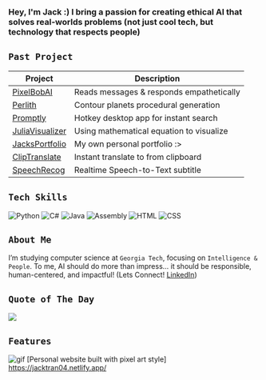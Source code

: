 ### Hey, I'm Jack :) I bring a passion for creating **ethical AI that solves real-worlds problems** (not just cool tech, but technology that respects people)

## `Past Project` 
| Project | Description |
|--------|------------|
| [PixelBobAI](https://github.com/jacktran5665/pixelbobai) | Reads messages & responds empathetically |
| [Perlith](https://github.com/jacktran5665/Perlith-Contour-planets)  | Contour planets procedural generation |
| [Promptly](https://github.com/jacktran5665/PromptlySearch) | Hotkey desktop app for instant search | 
| [JuliaVisualizer](https://github.com/jacktran5665/Julia-set-visualizer) | Using mathematical equation to visualize |
| [JacksPortfolio](https://github.com/jacktran5665/Jack-s-Portfolio)  | My own personal portfolio :> |
| [ClipTranslate](https://github.com/jacktran5665/ClipTranslate) | Instant translate to from clipboard | 
| [SpeechRecog](https://github.com/jacktran5665/SpeechRecog) | Realtime Speech-to-Text subtitle | 

## `Tech Skills`
![Python](https://img.shields.io/badge/Python-3670A0?style=for-the-badge&logo=python&logoColor=white) ![C#](https://img.shields.io/badge/C%23-239120?style=for-the-badge&logo=c-sharp&logoColor=white) ![Java](https://img.shields.io/badge/Java-ED8B00?style=for-the-badge&logo=java&logoColor=white) ![Assembly](https://img.shields.io/badge/Assembly-6E4B1F?style=for-the-badge&logo=asm&logoColor=white) ![HTML](https://img.shields.io/badge/HTML5-E34F26?style=for-the-badge&logo=html5&logoColor=white) ![CSS](https://img.shields.io/badge/CSS3-1572B6?style=for-the-badge&logo=css3&logoColor=white)

## `About Me`  
I’m studying computer science at `Georgia Tech`, focusing on `Intelligence & People`. To me, AI should do more than impress... it should be responsible, human-centered, and impactful! (Lets Connect! [LinkedIn](https://www.linkedin.com/in/jacktran04/))

## `Quote of The Day`
![](https://quotes-github-readme.vercel.app/api?type=horizontal&theme=radical)

## `Features`
![gif](https://github.com/user-attachments/assets/9a652e80-b7c4-4c31-92b0-71348fa3f77a) [Personal website built with pixel art style] https://jacktran04.netlify.app/

